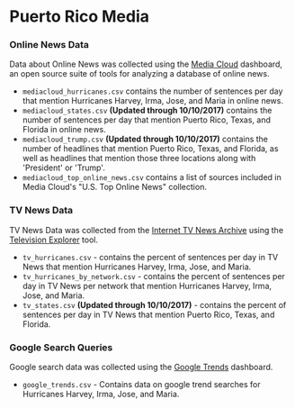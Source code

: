 # Puerto Rico Media

### Online News Data

Data about Online News was collected using the [Media Cloud](https://mediacloud.org/) dashboard, an open source suite of tools for analyzing a database of online news.

* `mediacloud_hurricanes.csv` contains the number of sentences per day that mention Hurricanes Harvey, Irma, Jose, and Maria in online news.
* `mediacloud_states.csv` **(Updated through 10/10/2017)** contains the number of sentences per day that mention Puerto Rico, Texas, and Florida in online news.
* `mediacloud_trump.csv` **(Updated through 10/10/2017)** contains the number of headlines that mention Puerto Rico, Texas, and Florida, as well as headlines that mention those three locations along with 'President' or 'Trump'.
* `mediacloud_top_online_news.csv` contains a list of sources included in Media Cloud's "U.S. Top Online News" collection.


### TV News Data

TV News Data was collected from the [Internet TV News Archive](https://archive.org/details/tv) using the [Television Explorer](https://television.gdeltproject.org/cgi-bin/iatv_ftxtsearch/iatv_ftxtsearch) tool. 

* `tv_hurricanes.csv` - contains the percent of sentences per day in TV News that mention Hurricanes Harvey, Irma, Jose, and Maria.
* `tv_hurricanes_by_network.csv` - contains the percent of sentences per day in TV News per network that mention Hurricanes Harvey, Irma, Jose, and Maria.
* `tv_states.csv` **(Updated through 10/10/2017)** - contains the percent of sentences per day in TV News that mention Puerto Rico, Texas, and Florida.

### Google Search Queries

Google search data was collected using the [Google Trends](https://trends.google.com/trends/) dashboard.

* `google_trends.csv` - Contains data on google trend searches for Hurricanes Harvey, Irma, Jose, and Maria.


